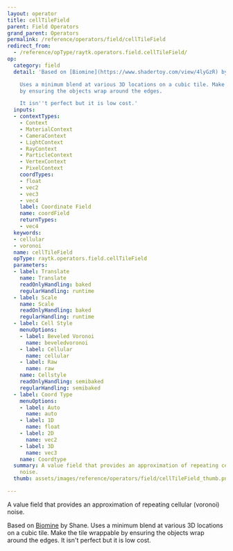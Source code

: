 ```yaml
---
layout: operator
title: cellTileField
parent: Field Operators
grand_parent: Operators
permalink: /reference/operators/field/cellTileField
redirect_from:
  - /reference/opType/raytk.operators.field.cellTileField/
op:
  category: field
  detail: 'Based on [Biomine](https://www.shadertoy.com/view/4lyGzR) by Shane.

    Uses a minimum blend at various 3D locations on a cubic tile. Make the tile wrappable
    by ensuring the objects wrap around the edges.

    It isn''t perfect but it is low cost.'
  inputs:
  - contextTypes:
    - Context
    - MaterialContext
    - CameraContext
    - LightContext
    - RayContext
    - ParticleContext
    - VertexContext
    - PixelContext
    coordTypes:
    - float
    - vec2
    - vec3
    - vec4
    label: Coordinate Field
    name: coordField
    returnTypes:
    - vec4
  keywords:
  - cellular
  - voronoi
  name: cellTileField
  opType: raytk.operators.field.cellTileField
  parameters:
  - label: Translate
    name: Translate
    readOnlyHandling: baked
    regularHandling: runtime
  - label: Scale
    name: Scale
    readOnlyHandling: baked
    regularHandling: runtime
  - label: Cell Style
    menuOptions:
    - label: Beveled Voronoi
      name: beveledvoronoi
    - label: Cellular
      name: cellular
    - label: Raw
      name: raw
    name: Cellstyle
    readOnlyHandling: semibaked
    regularHandling: semibaked
  - label: Coord Type
    menuOptions:
    - label: Auto
      name: auto
    - label: 1D
      name: float
    - label: 2D
      name: vec2
    - label: 3D
      name: vec3
    name: Coordtype
  summary: A value field that provides an approximation of repeating cellular (voronoi)
    noise.
  thumb: assets/images/reference/operators/field/cellTileField_thumb.png

---
```



A value field that provides an approximation of repeating cellular (voronoi) noise.

Based on [Biomine](https://www.shadertoy.com/view/4lyGzR) by Shane.
Uses a minimum blend at various 3D locations on a cubic tile. Make the tile wrappable by ensuring the objects wrap around the edges.
It isn't perfect but it is low cost.
